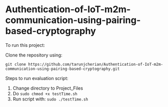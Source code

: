 # Authentication-of-IoT-m2m-communication-using-pairing-based-cryptography
To run this project:

Clone the repository using:

`git clone https://github.com/tarunjcherian/Authentication-of-IoT-m2m-communication-using-pairing-based-cryptography.git`

Steps to run evaluation script:
1. Change directory to Project_Files
2. Do `sudo chmod +x testTime.sh`
3. Run script with: `sudo ./testTime.sh`
